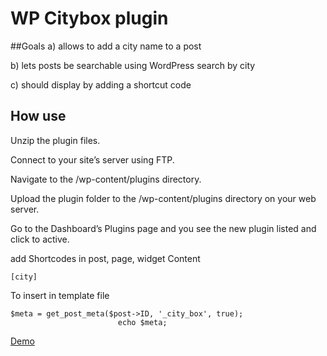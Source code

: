 WP Citybox plugin
============
##Goals
a) allows to add a city name to a post

b) lets posts be searchable using WordPress search by city

c) should display by adding a shortcut code


## How use  
Unzip the plugin files.

Connect to your site’s server using FTP.

Navigate to the /wp-content/plugins directory.

Upload the plugin folder to the /wp-content/plugins directory on your web server.

Go to the Dashboard’s Plugins page and you see the new plugin listed and click to active.

add Shortcodes in post, page, widget Content    
```
[city]
```
To insert in template file  
```
$meta = get_post_meta($post->ID, '_city_box', true);
						echo $meta; 
```
<a href="http://onepassionate.com/">Demo</a> 

